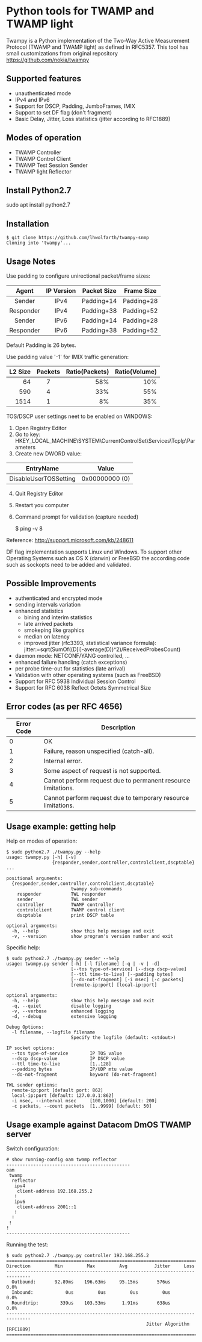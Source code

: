 # Python tools for TWAMP and TWAMP light
Twampy is a Python implementation of the Two-Way Active Measurement
Protocol (TWAMP and TWAMP light) as defined in RFC5357. This tool
has small customizations from original repository https://github.com/nokia/twampy

## Supported features
* unauthenticated mode
* IPv4 and IPv6
* Support for DSCP, Padding, JumboFrames, IMIX
* Support to set DF flag (don't fragment)
* Basic Delay, Jitter, Loss statistics (jitter according to RFC1889)

##  Modes of operation
* TWAMP Controller
* TWAMP Control Client
* TWAMP Test Session Sender
* TWAMP light Reflector

## Install Python2.7
sudo apt install python2.7

## Installation
```
$ git clone https://github.com/lhwolfarth/twampy-snmp
Cloning into 'twampy'...
```

##  Usage Notes
Use padding to configure unirectional packet/frame sizes:

Agent | IP Version | Packet Size | Frame Size
:---:|:---:| --- | ---
Sender | IPv4 | Padding+14 | Padding+28
Responder | IPv4 | Padding+38 | Padding+52
Sender | IPv6 | Padding+14 | Padding+28
Responder | IPv6 | Padding+38 | Padding+52

Default Padding is 26 bytes.

Use padding value '-1' for IMIX traffic generation:

L2 Size | Packets | Ratio(Packets) | Ratio(Volume)
---:|:---:| ---:| ---:
64 | 7 | 58% | 10%
590 | 4 | 33% | 55%
1514 | 1 | 8% | 35%

TOS/DSCP user settings neet to be enabled on WINDOWS:
1. Open Registry Editor
2. Go to key:
      HKEY_LOCAL_MACHINE\SYSTEM\CurrentControlSet\Services\TcpIp\Parameters
3. Create new DWORD value:

EntryName | Value
--- | ---
DisableUserTOSSetting | 0x00000000 (0)

4. Quit Registry Editor
5. Restart you computer
6. Command prompt for validation (capture needed)

      $ ping <ipaddress> -v 8
      
Reference: http://support.microsoft.com/kb/248611

DF flag implementation supports Linux und Windows. To support other
Operating Systems such as OS X (darwin) or FreeBSD the according
code such as sockopts need to be added and validated.

## Possible Improvements
* authenticated and encrypted mode
* sending intervals variation
* enhanced statistics
  * bining and interim statistics
  * late arrived packets
  * smokeping like graphics
  * median on latency
  * improved jitter (rfc3393, statistical variance formula):
    jitter:=sqrt(SumOf((D[i]-average(D))^2)/ReceivedProbesCount)
* daemon mode: NETCONF/YANG controlled, ...
* enhanced failure handling (catch exceptions)
* per probe time-out for statistics (late arrival)
* Validation with other operating systems (such as FreeBSD)
* Support for RFC 5938 Individual Session Control
* Support for RFC 6038 Reflect Octets Symmetrical Size

## Error codes (as per RFC 4656)
Error Code | Description
--- | ---
0 | OK
1 | Failure, reason unspecified (catch-all).
2 | Internal error.
3 | Some aspect of request is not supported.
4 | Cannot perform request due to permanent resource limitations.
5 | Cannot perform request due to temporary resource limitations.

## Usage example: getting help
Help on modes of operation:
```
$ sudo python2.7 ./twampy.py --help
usage: twampy.py [-h] [-v]
                 {responder,sender,controller,controlclient,dscptable} ...

positional arguments:
  {responder,sender,controller,controlclient,dscptable}
                        twampy sub-commands
    responder           TWL responder
    sender              TWL sender
    controller          TWAMP controller
    controlclient       TWAMP control client
    dscptable           print DSCP table

optional arguments:
  -h, --help            show this help message and exit
  -v, --version         show program's version number and exit
```

Specific help:
```
$ sudo python2.7 ./twampy.py sender --help
usage: twampy.py sender [-h] [-l filename] [-q | -v | -d]
                        [--tos type-of-service] [--dscp dscp-value]
                        [--ttl time-to-live] [--padding bytes]
                        [--do-not-fragment] [-i msec] [-c packets]
                        [remote-ip:port] [local-ip:port]

optional arguments:
  -h, --help            show this help message and exit
  -q, --quiet           disable logging
  -v, --verbose         enhanced logging
  -d, --debug           extensive logging

Debug Options:
  -l filename, --logfile filename
                        Specify the logfile (default: <stdout>)

IP socket options:
  --tos type-of-service        IP TOS value
  --dscp dscp-value            IP DSCP value
  --ttl time-to-live           [1..128]
  --padding bytes              IP/UDP mtu value
  --do-not-fragment            keyword (do-not-fragment)

TWL sender options:
  remote-ip:port [default port: 862]
  local-ip:port [default: 127.0.0.1:862]
  -i msec, --interval msec     [100,1000] [default: 200]
  -c packets, --count packets  [1..9999] [default: 50]
```



## Usage example against Datacom DmOS TWAMP server
Switch configuration:
```
# show running-config oam twamp reflector
----------------------------------------------
oam
 twamp
  reflector
   ipv4
    client-address 192.168.255.2
   !
   ipv6
    client-address 2001::1
   !
  !
 !
!
----------------------------------------------
```
Running the test:
```
$ sudo python2.7 ./twampy.py controller 192.168.255.2
===============================================================================
Direction         Min         Max         Avg          Jitter     Loss
-------------------------------------------------------------------------------
  Outbound:       92.89ms    196.63ms     95.15ms       576us      0.0%
  Inbound:            0us         0us         0us         0us      0.0%
  Roundtrip:        339us    103.53ms      1.91ms       638us      0.0%
-------------------------------------------------------------------------------
                                                    Jitter Algorithm [RFC1889]
===============================================================================
```
